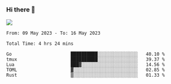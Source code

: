 ### Hi there 👋️

![](https://komarev.com/ghpvc/?username=Loner1024)

<!--START_SECTION:waka-->

```text
From: 09 May 2023 - To: 16 May 2023

Total Time: 4 hrs 24 mins

Go                      ██████████░░░░░░░░░░░░░░░   40.10 %
tmux                    ██████████░░░░░░░░░░░░░░░   39.37 %
Lua                     ███▓░░░░░░░░░░░░░░░░░░░░░   14.56 %
TOML                    ▓░░░░░░░░░░░░░░░░░░░░░░░░   02.85 %
Rust                    ▒░░░░░░░░░░░░░░░░░░░░░░░░   01.33 %
```

<!--END_SECTION:waka-->



